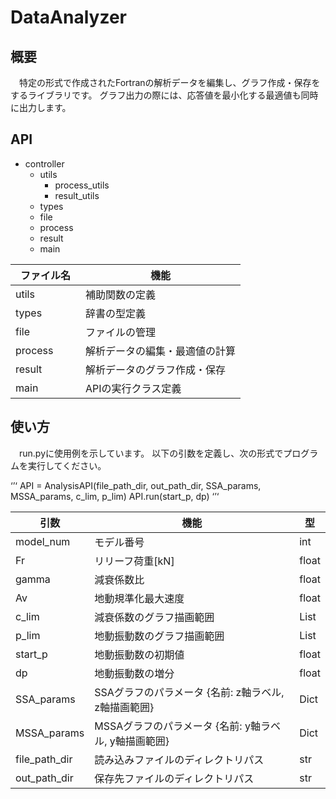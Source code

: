 # DataAnalyzer
## 概要
　特定の形式で作成されたFortranの解析データを編集し、グラフ作成・保存をするライブラリです。
グラフ出力の際には、応答値を最小化する最適値も同時に出力します。

## API

- controller
    - utils
        - process_utils
        - result_utils
    - types
    - file
    - process
    - result
    - main

| ファイル名　| 機能　|
| - | - |
| utils | 補助関数の定義　|
| types | 辞書の型定義　|
| file | ファイルの管理 |
| process | 解析データの編集・最適値の計算 |
| result | 解析データのグラフ作成・保存　|
| main | APIの実行クラス定義　|

## 使い方
　run.pyに使用例を示しています。
以下の引数を定義し、次の形式でプログラムを実行してください。

‘’‘ 
API = AnalysisAPI(file_path_dir, out_path_dir, SSA_params, MSSA_params, c_lim, p_lim)
API.run(start_p, dp)
‘’‘


| 引数　| 機能　| 型　|
| - | - | - |
| model_num | モデル番号　| int |
| Fr | リリーフ荷重[kN]　| float |
| gamma | 減衰係数比 | float |
| Av | 地動規準化最大速度 | float |
| c_lim | 減衰係数のグラフ描画範囲　| List |
| p_lim | 地動振動数のグラフ描画範囲　| List |
| start_p | 地動振動数の初期値　| float |
| dp | 地動振動数の増分　| float |
| SSA_params | SSAグラフのパラメータ {名前: z軸ラベル, z軸描画範囲}　| Dict |
| MSSA_params | MSSAグラフのパラメータ {名前: y軸ラベル, y軸描画範囲}　| Dict |
| file_path_dir | 読み込みファイルのディレクトリパス | str |
| out_path_dir | 保存先ファイルのディレクトリパス | str |

